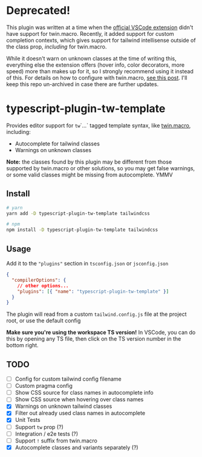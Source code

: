 # Deprecated!

This plugin was written at a time when the [official VSCode extension](https://github.com/tailwindlabs/tailwindcss-intellisense) didn't have support for twin.macro. Recently, it added support for custom completion contexts, which gives support for tailwind intellisense outside of the class prop, _including_ for twin.macro.

While it doesn't warn on unknown classes at the time of writing this, everything else the extension offers (hover info, color decorators, more speed) more than makes up for it, so I strongly recommend using it instead of this. For details on how to configure with twin.macro, [see this post](https://github.com/ben-rogerson/twin.macro/discussions/227). I'll keep this repo un-archived in case there are further updates.

# typescript-plugin-tw-template

Provides editor support for `tw`\`...\` tagged template syntax, like [twin.macro](https://github.com/ben-rogerson/twin.macro), including:

- Autocomplete for tailwind classes
- Warnings on unknown classes

**Note:** the classes found by this plugin may be different from those supported by twin.macro or other solutions, so you may get false warnings, or some valid classes might be missing from autocomplete. YMMV

## Install

```bash
# yarn
yarn add -D typescript-plugin-tw-template tailwindcss

# npm
npm install -D typescript-plugin-tw-template tailwindcss
```

## Usage

Add it to the `"plugins"` section in `tsconfig.json` or `jsconfig.json`

```json
{
  "compilerOptions": {
    // other options...
    "plugins": [{ "name": "typescript-plugin-tw-template" }]
  }
}
```

The plugin will read from a custom `tailwind.config.js` file at the project root, or use the default config

**Make sure you're using the workspace TS version!** In VSCode, you can do this by opening any TS file, then click on the TS version number in the bottom right.

## TODO

- [ ] Config for custom tailwind config filename
- [ ] Custom pragma config
- [ ] Show CSS source for class names in autocomplete info
- [ ] Show CSS source when hovering over class names
- [x] Warnings on unknown tailwind classes
- [x] Filter out already used class names in autocomplete
- [x] Unit Tests
- [ ] Support `tw` prop (?)
- [ ] Integration / e2e tests (?)
- [ ] Support `!` suffix from twin.macro
- [x] Autocomplete classes and variants separately (?)
